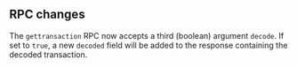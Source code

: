 RPC changes
-----------
The `gettransaction` RPC now accepts a third (boolean) argument `decode`. If set to `true`, a new `decoded` field will be added to the response containing the decoded transaction.
